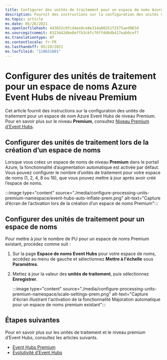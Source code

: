 ```yaml
---
title: Configurer des unités de traitement pour un espace de noms Azure Event Hubs Premium
description: Fournit des instructions sur la configuration des unités de traitement pour un espace de nom Event Hubs de niveau Premium.
ms.topic: article
ms.date: 05/26/2021
ms.openlocfilehash: 443832c9fcd4ee8ce8e314a80251f2575aed003d
ms.sourcegitcommit: 6323442dbe8effb3cbfc76ffdd6db417eab0cef7
ms.translationtype: HT
ms.contentlocale: fr-FR
ms.lasthandoff: 05/28/2021
ms.locfileid: "110631601"
---
```

# <a name="configure-processing-units-for-a-premium-tier-azure-event-hubs-namespace"></a>Configurer des unités de traitement pour un espace de noms Azure Event Hubs de niveau Premium
Cet article fournit des instructions sur la configuration des unités de traitement pour un espace de nom Azure Event Hubs de niveau Premium. Pour en savoir plus sur le niveau **Premium**, consultez [Niveau Premium d'Event Hubs](event-hubs-premium-overview.md).

## <a name="configure-processing-units-when-creating-a-namespace"></a>Configurer des unités de traitement lors de la création d’un espace de noms
Lorsque vous créez un espace de noms de niveau **Premium** dans le portail Azure, la fonctionnalité d’augmentation automatique est activée par défaut. Vous pouvez configurer le nombre d’unités de traitement pour votre espace de noms (1, 2, 4, 8 ou 16), que vous pouvez mettre à jour après avoir créé l’espace de noms. 

:::image type="content" source="./media/configure-processing-units-premium-namespace/event-hubs-auto-inflate-prem.png" alt-text="Capture d’écran de l’activation lors de la création d’un espace de noms Premium":::

## <a name="configure-processing-units-for-an-existing-namespace"></a>Configurer des unités de traitement pour un espace de noms
Pour mettre à jour le nombre de PU pour un espace de noms Premium existant, procédez comme suit : 

1. Sur la page **Espace de noms Event Hubs** pour votre espace de noms, accédez au menu de gauche et sélectionnez **Mettre à l'échelle** sous **Paramètres**. 
1. Mettez à jour la valeur des **unités de traitement**, puis sélectionnez **Enregistrer**. 

    :::image type="content" source="./media/configure-processing-units-premium-namespace/scale-settings-prem.png" alt-text="Capture d'écran illustrant l'activation de la fonctionnalité Majoration automatique pour un espace de noms premium existant":::

## <a name="next-steps"></a>Étapes suivantes
Pour en savoir plus sur les unités de traitement et le niveau premium d’Event Hubs, consultez les articles suivants.

- [Event Hubs Premium](event-hubs-premium-overview.md)
- [Évolutivité d’Event Hubs](event-hubs-scalability.md)

